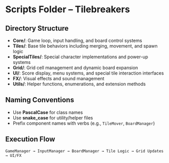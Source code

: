 # Scripts Folder – Tilebreakers

## Directory Structure
- **Core/**: Game loop, input handling, and board control systems
- **Tiles/**: Base tile behaviors including merging, movement, and spawn logic
- **SpecialTiles/**: Special character implementations and power-up systems
- **Grid/**: Grid cell management and dynamic board expansion
- **UI/**: Score display, menu systems, and special tile interaction interfaces
- **FX/**: Visual effects and sound management
- **Utils/**: Helper functions, enumerations, and extension methods

## Naming Conventions
- Use **PascalCase** for class names
- Use **snake_case** for utility/helper files
- Prefix component names with verbs (e.g., `TileMover`, `BoardManager`)

## Execution Flow
```
GameManager → InputManager → BoardManager → Tile Logic → Grid Updates → UI/FX
```